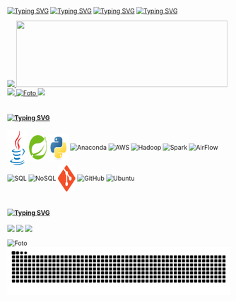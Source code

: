 [![Typing SVG](https://readme-typing-svg.demolab.com?font=Cinzel&weight=900&size=50&pause=3000&color=00F711&background=FFFFFF00&width=800&height=85&lines=Olá,+Seja+Bem-Vindo(a)!+👋🏻;Eu+me+chamo+Marlos+Igor+🧑🏻‍💻)](https://git.io/typing-svg)
<a href="https://git.io/typing-svg"><img src="https://readme-typing-svg.demolab.com?font=Cinzel&weight=700&pause=1000&color=A3A3A3&repeat=false&width=825&lines=🖥️ Back-End+Developer" alt="Typing SVG" /></a>
<a href="https://git.io/typing-svg"><img src="https://readme-typing-svg.demolab.com?font=Cinzel&weight=700&pause=1000&color=A3A3A3&repeat=false&width=825&lines=⚙️ Data Engineer" alt="Typing SVG" /></a>
<a href="https://git.io/typing-svg"><img src="https://readme-typing-svg.demolab.com?font=Cinzel&weight=700&pause=1000&color=A3A3A3&repeat=false&width=825&lines=🎓 Centro+Universit%C3%A1rio+Maur%C3%ADcio+de+Nassau+(UNINASSAU+-+EAD)+2022+-+2024" alt="Typing SVG" /></a>

  <!--<div>
  <a href="https://github.com/MarlosIgor">
  <img height="150em" src="https://github-readme-stats.vercel.app/api?username=MarlosIgor&show_icons=true&theme=chartreuse-dark&include_all_commits=true&count_private=true"/>
  <img height="150em" src="https://github-readme-stats.vercel.app/api/top-langs/?username=MarlosIgor&layout=compact&langs_count=7&theme=chartreuse-dark"/>
    
  #
</div>-->

<div>
  <a href="https://github.com/MarlosIgor">
  <img height="150em" src="https://github-readme-stats.vercel.app/api?username=MarlosIgor&show_icons=true&theme=blue-green&include_all_commits=true&count_private=true"/>
  <img height="150em" width="478em" src="https://github-readme-streak-stats.herokuapp.com/?user=MarlosIgor&theme=blue-green"/>
  <img height="150em" src="https://github-readme-stats.vercel.app/api/top-langs/?username=MarlosIgor&layout=compact&langs_count=7&theme=blue-green"/>
  <img alt="Foto" src="https://i.giphy.com/media/iIqmM5tTjmpOB9mpbn/giphy.webp" width="580" height="140">
  <img height="103em" src="https://github-profile-trophy.vercel.app/?username=MarlosIgor&theme=onedark" />
  
    
  #
  <!--</div>-->
    
 <!--<<div style="display: inline_block"><br>-->
  
  #### <a href="https://git.io/typing-svg"><img src="https://readme-typing-svg.demolab.com?font=Cinzel&weight=7&pause=1000&color=A3A3A3&repeat=false&width=825&lines=🔥 Skills" alt="Typing SVG" /></a>
  
  <img align="center" alt="Java" height="80" width="45" src="https://raw.githubusercontent.com/devicons/devicon/master/icons/java/java-original.svg">
  <img align="center" alt="Spring" height="55" width="40" src="https://raw.githubusercontent.com/devicons/devicon/master/icons/spring/spring-original.svg">
  <img align="center" alt="Python" height="60" width="45" src="https://raw.githubusercontent.com/devicons/devicon/master/icons/python/python-original.svg">
  <img align="center" alt="Anaconda" height="42" width="47" src="https://icon.icepanel.io/Technology/svg/Anaconda.svg">
  <!-- <img align="center" alt="MySQL" height="60" width="40" src="https://raw.githubusercontent.com/devicons/devicon/master/icons/mysql/mysql-original.svg"> -->
  <!-- <img align="center" alt="PostgreSQL" height="60" width="40" src="https://raw.githubusercontent.com/devicons/devicon/master/icons/postgresql/postgresql-original.svg"> -->
  <img align="center" alt="AWS" height="70" width="65" src="https://upload.wikimedia.org/wikipedia/commons/5/5c/AWS_Simple_Icons_AWS_Cloud.svg">
  <img align="center" alt="Hadoop" height="45" width="47" src="https://logos-download.com/wp-content/uploads/2019/11/Hadoop_Logo.png">
  <img align="center" alt="Spark" height="43" width="70" src="https://spark.apache.org/docs/latest/api/python/_static/spark-logo-reverse.png">
  <img align="center" alt="AirFlow" height="40" width="43" src="https://www.pngrepo.com/png/353380/180/airflow.png">
  <img align="center" alt="SQL" height="45" width="43" src="https://www.svgrepo.com/show/331760/sql-database-generic.svg">
  <img align="center" alt="NoSQL" height="45" width="43" src="https://cpl.thalesgroup.com/sites/default/files/inline-images/nosql%20databases.png">
  <img align="center" alt="Git" height="60" width="40" src="https://raw.githubusercontent.com/devicons/devicon/master/icons/git/git-original.svg">
  <img align="center" alt="GitHub" height="42" width="43" src="https://emoji.gg/assets/emoji/3716-blurple-github.png">
  <img align="center" alt="Ubuntu" height="50" width="47" src="https://upload.wikimedia.org/wikipedia/commons/9/9e/UbuntuCoF.svg">  

  #
</div>
  
  
<div>
  
  #### <a href="https://git.io/typing-svg"><img src="https://readme-typing-svg.demolab.com?font=Cinzel&weight=7&pause=1000&color=A3A3A3&repeat=false&width=825&lines=💬 Contact" alt="Typing SVG" /></a>
  <!--<img align="right" alt="Foto" src="https://i.giphy.com/media/iIqmM5tTjmpOB9mpbn/giphy.webp"> -->
  <a href="https://www.linkedin.com/in/m-igor/" target="_blank"><img src="https://img.shields.io/badge/-LinkedIn-%230077B5?style=for-the-badge&logo=linkedin&logoColor=white" target="_blank"></a> 
  <a href="https://www.marlosigor.cloud/" target="_blank"><img src="https://img.shields.io/badge/website-000000?style=for-the-badge&logo=About.me&logoColor=white" target="_blank"></a>
  <a href="mailto:maroosigor@gmail.com/" target="_blank"><img src="https://img.shields.io/badge/Gmail-D14836?style=for-the-badge&logo=gmail&logoColor=white" target="_blank"></a>
  

  <img alt="Foto" src="https://i.giphy.com/media/iIqmM5tTjmpOB9mpbn/giphy.webp" width="857" height="200">
  <!--<a href="https://www.python.org/?msclkid=3fb1823fd14e11eca588f37a5693fca9" target="_blank"><img src="https://img.shields.io/badge/Python-14354C?style=for-the-badge&logo=python&logoColor=white" target="_blank"></a> -->
  <!--<a href="https://www.java.com/pt-BR/?msclkid=24ba6cefd14e11ec98ca5553317f5471" target="_blank"><img src="https://img.shields.io/badge/Java-ED8B00?style=for-the-badge&logo=java&logoColor=white" target="_blank"></a> -->
  <!--<a href="https://spring.io/" target="_blank"><img src="https://img.shields.io/badge/Spring-6DB33F?style=for-the-badge&logo=spring&logoColor=white" target="_blank"></a> -->
  <!--[Snake animation](https://github.com/MarlosIgor/MarlosIgor/blob/output/github-contribution-grid-snake.svg) -->
  <img alt="My Contributions" src="https://github.com/MarlosIgor/MarlosIgor/blob/output/github-contribution-grid-snake-dark.svg"/>

  #
    
<div/>
